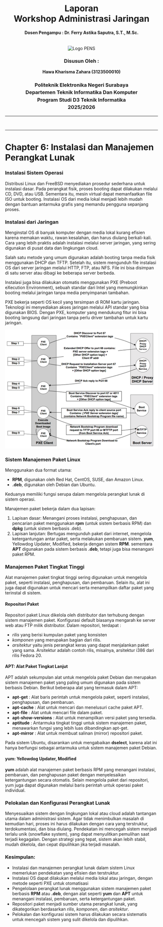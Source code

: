 <div align="center">
  <h1 style="text-align: center;font-weight: bold">Laporan<br>Workshop Administrasi Jaringan<br></h1>
  <h4 style="text-align: center;">Dosen Pengampu : Dr. Ferry Astika Saputra, S.T., M.Sc.</h4>
</div>
<br />
<div align="center">
  <img src="https://upload.wikimedia.org/wikipedia/id/4/44/Logo_PENS.png" alt="Logo PENS">
  <h3 style="text-align: center;">Disusun Oleh :</h3>
  <p style="text-align: center;">
    <strong>Hawa Kharisma Zahara (3123500010)</strong>
  </p>
<h3 style="text-align: center;line-height: 1.5">Politeknik Elektronika Negeri Surabaya<br>Departemen Teknik Informatika Dan Komputer<br>Program Studi D3 Teknik Informatika<br>2025/2026</h3>
  <hr>
</div>
<br>

---

# Chapter 6: Instalasi dan Manajemen Perangkat Lunak



### Instalasi Sistem Operasi
Distribusi Linux dan FreeBSD menyediakan prosedur sederhana untuk instalasi dasar. Pada perangkat fisik, proses booting dapat dilakukan melalui CD, DVD, atau USB. Sementara itu, mesin virtual dapat memanfaatkan file ISO untuk booting. Instalasi OS dari media lokal menjadi lebih mudah dengan bantuan antarmuka grafis yang memandu pengguna sepanjang proses.


### Instalasi dari Jaringan  
Menginstal OS di banyak komputer dengan media lokal kurang efisien karena memakan waktu, rawan kesalahan, dan harus diulang berkali-kali. Cara yang lebih praktis adalah instalasi melalui server jaringan, yang sering digunakan di pusat data dan lingkungan cloud.  

Salah satu metode yang umum digunakan adalah booting tanpa media fisik menggunakan DHCP dan TFTP. Setelah itu, sistem mengunduh file instalasi OS dari server jaringan melalui HTTP, FTP, atau NFS. File ini bisa disimpan di satu server atau dibagi ke beberapa server berbeda.  

Instalasi juga bisa dilakukan otomatis menggunakan PXE (Preboot eXecution Environment), sebuah standar dari Intel yang memungkinkan booting melalui jaringan tanpa media penyimpanan tambahan.  

PXE bekerja seperti OS kecil yang tersimpan di ROM kartu jaringan. Teknologi ini menyediakan akses jaringan melalui API standar yang bisa digunakan BIOS. Dengan PXE, komputer yang mendukung fitur ini bisa booting langsung dari jaringan tanpa perlu driver tambahan untuk kartu jaringan.

 <img src="images/1.1.png">

### Sistem Manajemen Paket Linux
Menggunakan dua format utama:
- **RPM**, digunakan oleh Red Hat, CentOS, SUSE, dan Amazon Linux.  
- **.deb**, digunakan oleh Debian dan Ubuntu. 

Keduanya memiliki fungsi serupa dalam mengelola perangkat lunak di sistem operasi.

Manajemen paket bekerja dalam dua lapisan:
1. Lapisan dasar: Menangani proses instalasi, penghapusan, dan pencarian paket menggunakan **rpm** (untuk sistem berbasis RPM) dan **dpkg** (untuk sistem berbasis .deb).
2. Lapisan lanjutan: Bertugas mengunduh paket dari internet, mengelola ketergantungan antar paket, serta melakukan pembaruan sistem. **yum**,  Yellowdog Updater, Modified, bekerja dengan sistem **RPM**. sementara **APT** digunakan pada sistem berbasis **.deb**, tetapi juga bisa menangani paket RPM.

### Manajemen Paket Tingkat Tinggi
Alat manajemen paket tingkat tinggi sering digunakan untuk mengelola paket, seperti instalasi, penghapusan, dan pembaruan. Selain itu, alat ini juga dapat digunakan untuk mencari serta menampilkan daftar paket yang terinstal di sistem.

#### Repositori Paket

Repositori paket Linux dikelola oleh distributor dan terhubung dengan sistem manajemen paket. Konfigurasi default biasanya mengarah ke server web atau FTP milik distributor. Dalam repositori, terdapat : 

- _rilis_ yang berisi kumpulan paket yang konsisten
- _komponen_ yang merupakan bagian dari rilis.
- _arsitektur_ yaitu jenis perangkat keras yang dapat menjalankan paket yang sama. Arsitektur adalah contoh rilis, misalnya, arsitektur i386 dari rilis Fedora 20.

#### APT: Alat Paket Tingkat Lanjut

APT adalah sekumpulan alat untuk mengelola paket Debian dan merupakan sistem manajemen paket yang paling umum digunakan pada sistem berbasis Debian. Berikut beberapa alat yang termasuk dalam APT:

- **apt-get** : Alat baris perintah untuk mengelola paket, seperti instalasi, penghapusan, dan pembaruan.
- **apt-cache** : Alat untuk mencari dan menelusuri cache paket APT.
- **apt-file** : Alat untuk mencari file dalam paket.
- **apt-show-versions** : Alat untuk menampilkan versi paket yang tersedia.
- **aptitude** : Antarmuka tingkat tinggi untuk sistem manajemen paket, menawarkan fungsi yang lebih luas dibandingkan apt-get.
- **apt-mirror** : Alat untuk membuat salinan (mirror) repositori paket.

Pada sistem Ubuntu, disarankan untuk mengabaikan **dselect**, karena alat ini hanya berfungsi sebagai antarmuka untuk sistem manajemen paket Debian.


#### yum: Yellowdog Updater, Modified

**yum** adalah alat manajemen paket berbasis RPM yang menangani instalasi, pembaruan, dan penghapusan paket dengan menyelesaikan ketergantungan secara otomatis. Selain mengelola paket dari repositori, yum juga dapat digunakan melalui baris perintah untuk operasi paket individual.

### Pelokalan dan Konfigurasi Perangkat Lunak
Menyesuaikan sistem dengan lingkungan lokal atau cloud adalah tantangan utama dalam administrasi sistem. Agar tidak menimbulkan masalah di kemudian hari, proses ini harus dilakukan dengan cara yang terstruktur, terdokumentasi, dan bisa diulang. Pendekatan ini mencegah sistem menjadi terlalu unik (snowflake system), yang dapat menyulitkan pemulihan saat terjadi kegagalan. Dengan strategi yang tepat, sistem akan lebih stabil, mudah dikelola, dan cepat dipulihkan jika terjadi masalah.

### Kesimpulan:  

- Instalasi dan manajemen perangkat lunak dalam sistem Linux memerlukan pendekatan yang efisien dan terstruktur. 
- Instalasi OS dapat dilakukan melalui media lokal atau jaringan, dengan metode seperti PXE untuk otomatisasi
- Pengelolaan perangkat lunak menggunakan sistem manajemen paket berbasis **RPM** atau **.deb**, dengan alat seperti **yum** dan **APT** untuk menangani instalasi, pembaruan, serta ketergantungan paket. 
- Repositori paket menjadi sumber utama perangkat lunak, yang dikategorikan berdasarkan _rilis_, _komponen_, dan _arsitektur_. 
- Pelokalan dan konfigurasi sistem harus dilakukan secara sistematis untuk mencegah sistem yang sulit dikelola dan dipulihkan.

